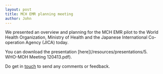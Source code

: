 ```yaml
---
layout: post
title: MCH EMR planning meeting
author: John
---
```


We presented an overview and planning for the MCH EMR pilot to the World Health Organization, Ministry of Health and the Japanese International Co-operation Agency (JICA) today.

You can download the presentation [here](/resources/presentations/5. WHO-MOH Meeting 120413.pdf).

Do get in [touch](/contact) to send any comments or feedback.





